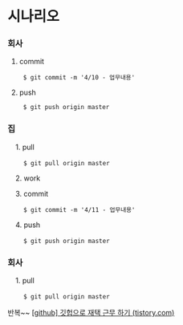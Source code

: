 # 시나리오

### 회사

1. commit
   
   ` $ git commit -m '4/10 - 업무내용'`

2. push
   
   ` $ git push origin master`

### 집

    1. pull

        `$ git pull origin master`

    2. work

    3. commit

        `$ git commit -m '4/11 - 업무내용'`

    4. push

        `$ git push origin master`

### 회사

    1. pull

        `$ git pull origin master`



반복~~ [[github] 깃헙으로 재택 근무 하기 (tistory.com)](https://diane-space.tistory.com/95)

